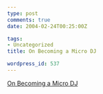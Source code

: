 ```yaml
---
type: post
comments: true
date: 2004-02-24T00:25:00Z

tags:
- Uncategorized
title: On Becoming a Micro DJ

wordpress_id: 537
---
```


[On Becoming a Micro DJ](http://outtacontext.com/life/archive/000244.shtml)
